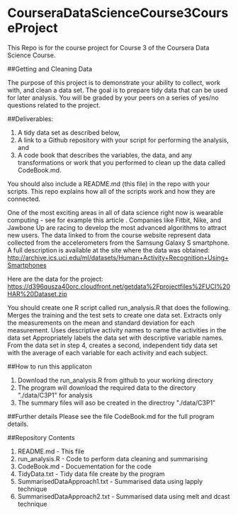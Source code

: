 # CourseraDataScienceCourse3CourseProject

This Repo is for the course project for Course 3 of the Coursera Data Science Course.

##Getting and Cleaning Data

The purpose of this project is to demonstrate your ability to collect, work with, and clean a data set. 
The goal is to prepare tidy data that can be used for later analysis. 
You will be graded by your peers on a series of yes/no questions related to the project. 

##Deliverables:
1. A tidy data set as described below, 
2. A link to a Github repository with your script for performing the analysis, and 
3. A code book that describes the variables, the data, and any transformations or work that you performed to clean up the data called CodeBook.md. 

You should also include a README.md (this file) in the repo with your scripts. 
This repo explains how all of the scripts work and how they are connected.  

One of the most exciting areas in all of data science right now is wearable computing - see for example this article . 
Companies like Fitbit, Nike, and Jawbone Up are racing to develop the most advanced algorithms to attract new users. 
The data linked to from the course website represent data collected from the accelerometers from the Samsung Galaxy S smartphone. 
A full description is available at the site where the data was obtained: 
   http://archive.ics.uci.edu/ml/datasets/Human+Activity+Recognition+Using+Smartphones 

Here are the data for the project: 
   https://d396qusza40orc.cloudfront.net/getdata%2Fprojectfiles%2FUCI%20HAR%20Dataset.zip 

You should create one R script called run_analysis.R that does the following. 
Merges the training and the test sets to create one data set.
Extracts only the measurements on the mean and standard deviation for each measurement. 
Uses descriptive activity names to name the activities in the data set
Appropriately labels the data set with descriptive variable names. 
From the data set in step 4, creates a second, independent tidy data set with the average of each variable for each activity and each subject.

##How to run this applicaton
1. Download the run_analysis.R from github to your working directory
2. The program will download the required data to the directory "./data/C3P1" for analysis
3. The summary files will aso be created in the directroy "./data/C3P1"

##Further details
Please see the file CodeBook.md for the full program details.

##Repository Contents
1. README.md        - This file
2. run_analysis.R   - Code to perform data cleaning and summarising
2. CodeBook.md      - Docuementation for the code 
3. TidyData.txt     - Tidy data file create by the program
4. SummarisedDataApproach1.txt - Summarised data using lapply technique  
5. SummarisedDataApproach2.txt - Summarised data using melt and dcast technique
 

